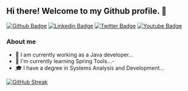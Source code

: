 ## Hi there! Welcome to my Github profile. 👋

[![Github Badge](https://img.shields.io/badge/-Github-000?style=flat-square&logo=Github&logoColor=white&link=https://github.com/Larissa-Antunes)](https://github.com/Larissa-Antunes)
[![Linkedin Badge](https://img.shields.io/badge/-LinkedIn-blue?style=flat-square&logo=Linkedin&logoColor=white&link=www.linkedin.com/in/larissa-antunes-de-camargo-509413169/)](www.linkedin.com/in/larissa-antunes-de-camargo-509413169/)
[![Twitter Badge](https://img.shields.io/badge/-Twitter-1ca0f1?style=flat-square&labelColor=1ca0f1&logo=twitter&logoColor=white&link=https://twitter.com/)](https://twitter.com/)
[![Youtube Badge](https://img.shields.io/badge/-YouTube-ff0000?style=flat-square&labelColor=ff0000&logo=youtube&logoColor=white&link=https://www.youtube.com/)](https://www.youtube.com/)


### About me

- 🔭 I am currently working as a Java developer...
- 🌱 I'm currently learning Spring Tools...-
- 🎓 I have a degree in Systems Analysis and Development...

[![GitHub Streak](https://streak-stats.demolab.com?user=Larissa-Antunes&theme=synthwave&border=C910DD)](https://git.io/streak-stats)








